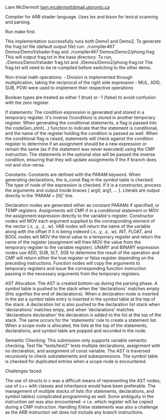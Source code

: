 Liam McDermott
liam.mcdermott@mail.utoronto.ca	

Compiler for ARB shader language. Uses lex and bison for lexical scanning and parsing.

Run make first.

This implementation successfully runs both Demo1 and Demo2. To generate the frag.txt file (default output file) run:
	./compiler467 Demos/Demo1/shader.frag
and
	./compiler467 Demos/Demo2/phong.frag
This will output frag.txt in the base directory. To run,
	./Demos/Demo1/shader frag.txt
and
	./Demos/Demo2/phong frag.txt
The frag.txt will need to be re-compiled before switching to the other demo.

Non-trivial math operations:
	- Division is implemented through multiplication, taking the reciprocal of the right side expression
	- MUL, ADD, SUB, POW were used to implement their respective operations

Boolean types are treated as either 1 (true) or -1 (false) to avoid confusion with the zero register.

If statements:
	The condition expression is generated and stored in a temporary register. It's inverse (!condition) is stored in another temporary register. When generating the conditional statements, a flag is passed into the codeGen_stmt(...) function to indicate that the statement is conditional, and the name of the register holding the condition is passed as well. When the conditional flag is raised, statements will check against the condition register to determine if an assignment should be a new expression or remain the same (as if the statement was never executed) using the CMP instruction. The statements in the optional else will be passed the inverse condition, ensuring that they will update assignments if the if branch does not and vice-versa.
	
Constants:
	Constants are defined with the PARAM keyword. When generating declarations, the is_const flag in the symbol table is checked. The type of node of the expression is checked. If it is a constructor, process the arguments and output inside braces { arg0, arg1, ... }. Literals are output directly in the 'PARAM = [lit]' line.

Declaration nodes are generated either as constant PARAMs if specified, or TEMP registers. 
Assignments will CMP if in a conditional statement or MOV the assignment expression directly to the variable's register.
Constructor nodes will MOV each argument supplied to the corresponding element of the vector (.x, .y, .z, .w).
VAR nodes will return the name of the variable along with the offset if it is being indexed (.x, .y, .z, .w).
INT, FLOAT, and BOOL nodes will MOV the literal value to a temporary register and return the name of the register (assignment will then MOV the value from the temporary register to the variable register).
UNARY and BINARY expression nodes use ADD, SUB, SLT, SGE to determine the result of the operation and CMP will return either the true register or false register depending on the preceding instructions.
Function nodes will copy the arguments to temporary registers and issue the corresponding function instruction passing in the necessary arguments from the temporary registers.

AST Allocation:
The AST is created bottom-up during the parsing phase.
A symbol table is pushed to the stack when the 'declarations' matches empty (this signifies the end of declarations). When a declaration node is inserted in the ast a symbol table entry is inserted in the symbol table at the top of the stack. A declaration list is also pushed to the declaration list stack when 'declarations' matches empy, and when 'declarations' matches 'declarations declaration' the declaration is added to the list at the top of the stack. The same occurs for the 'statements' rule to create a statement list. When a scope node is allocated, the lists at the top of the statements, declarations, and symbol table are popped and recorded in the node.

Semantic Checking:
This submission only supports variable semantic checking. Test file "tests/test2" tests multiple declarations, assignment with no declaration, and assignment of const variable. The AST is traversed recursively to check substatements and subexpressions. The symbol table is checked for duplicated entries when a scope node is encountered.

Challenges faced:

The use of structs in c was a difficult means of representing the AST nodes; use of c++ with classes and inheritance would have been preferable. The management of multiple stacks of lists (for statements, declarations, and symbol tables) complicated programming as well. Some ambiguity in the instruction set was also encountered -> i.e. which register will be copied during a CMP instruction. Handling if/else statements was also a challenge as the ARB instruction set does not include any branch instructions.
